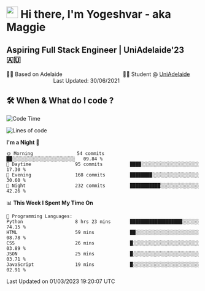 <h1><img src="https://emojis.slackmojis.com/emojis/images/1531849430/4246/blob-sunglasses.gif?1531849430" width="30"/> Hi there, I'm Yogeshvar - aka Maggie</h1>

## Aspiring Full Stack Engineer | UniAdelaide'23 🇦🇺  
🏂🏻  Based on Adelaide &nbsp;&nbsp;&nbsp;&nbsp;&nbsp;&nbsp;&nbsp;&nbsp;&nbsp;&nbsp;&nbsp;&nbsp;&nbsp;&nbsp;&nbsp;&nbsp;&nbsp;&nbsp;&nbsp;&nbsp;&nbsp;&nbsp;&nbsp;&nbsp;&nbsp;&nbsp;&nbsp;&nbsp;&nbsp;&nbsp;&nbsp;&nbsp;&nbsp;&nbsp;&nbsp;&nbsp;&nbsp;&nbsp;&nbsp;👨‍💻 Student @ [UniAdelaide](https://www.adelaide.edu.au)   &nbsp;&nbsp;&nbsp;&nbsp;&nbsp;&nbsp;&nbsp;&nbsp;&nbsp;&nbsp;&nbsp;&nbsp;&nbsp;&nbsp;&nbsp;&nbsp;&nbsp;&nbsp;&nbsp;&nbsp;&nbsp;&nbsp;&nbsp;&nbsp;&nbsp;&nbsp;&nbsp;&nbsp;&nbsp;&nbsp;&nbsp;Last Updated: 30/06/2021

## 🛠 When & What do I code ?  

<!--START_SECTION:waka-->
![Code Time](http://img.shields.io/badge/Code%20Time-1%2C967%20hrs%2015%20mins-blue)

![Lines of code](https://img.shields.io/badge/From%20Hello%20World%20I%27ve%20Written-3.3%20million%20lines%20of%20code-blue)

**I'm a Night 🦉** 

```text
🌞 Morning                54 commits          ██░░░░░░░░░░░░░░░░░░░░░░░   09.84 % 
🌆 Daytime                95 commits          ████░░░░░░░░░░░░░░░░░░░░░   17.30 % 
🌃 Evening                168 commits         ████████░░░░░░░░░░░░░░░░░   30.60 % 
🌙 Night                  232 commits         ███████████░░░░░░░░░░░░░░   42.26 % 
```


📊 **This Week I Spent My Time On** 

```text
💬 Programming Languages: 
Python                   8 hrs 23 mins       ███████████████████░░░░░░   74.15 % 
HTML                     59 mins             ██░░░░░░░░░░░░░░░░░░░░░░░   08.78 % 
CSS                      26 mins             █░░░░░░░░░░░░░░░░░░░░░░░░   03.89 % 
JSON                     25 mins             █░░░░░░░░░░░░░░░░░░░░░░░░   03.71 % 
JavaScript               19 mins             █░░░░░░░░░░░░░░░░░░░░░░░░   02.91 % 
```


 Last Updated on 01/03/2023 19:20:07 UTC
<!--END_SECTION:waka-->
